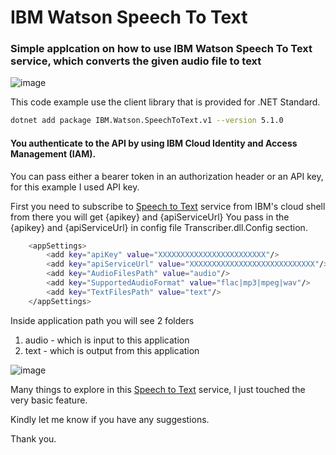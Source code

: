 # IBM Watson Speech To Text
### Simple applcation on how to use IBM Watson Speech To Text service, which converts the given audio file to text

![image](https://user-images.githubusercontent.com/49093331/119618543-98246c00-be35-11eb-85e7-04883ccbc16f.png)

This code example use the client library that is provided for .NET Standard.
```sh
dotnet add package IBM.Watson.SpeechToText.v1 --version 5.1.0
```
#### You authenticate to the API by using IBM Cloud Identity and Access Management (IAM).
You can pass either a bearer token in an authorization header or an API key, for this example I used API key.

First you need to subscribe to [Speech to Text](https://cloud.ibm.com/apidocs/speech-to-text?code=dotnet-standard) service from IBM's cloud shell from there you will get {apikey} and {apiServiceUrl}
You pass in the {apikey} and {apiServiceUrl} in config file Transcriber.dll.Config <appSettings> section.

```sh
	<appSettings>
		<add key="apiKey" value="XXXXXXXXXXXXXXXXXXXXXXXX"/>
		<add key="apiServiceUrl" value="XXXXXXXXXXXXXXXXXXXXXXXXXXXX"/>
		<add key="AudioFilesPath" value="audio"/>
		<add key="SupportedAudioFormat" value="flac|mp3|mpeg|wav"/>
		<add key="TextFilesPath" value="text"/>
	</appSettings>
  ```
  
  Inside application path you will see 2 folders
  1. audio - which is input to this application
  2. text - which is output from this application
  
  ![image](https://user-images.githubusercontent.com/49093331/119621683-fdc62780-be38-11eb-819d-e6d6d7599c18.png)
  
  Many things to explore in this [Speech to Text](https://cloud.ibm.com/apidocs/speech-to-text?code=dotnet-standard) service, I just touched the very basic feature.
  
  Kindly let me know if you have any suggestions.
  
  Thank you.
